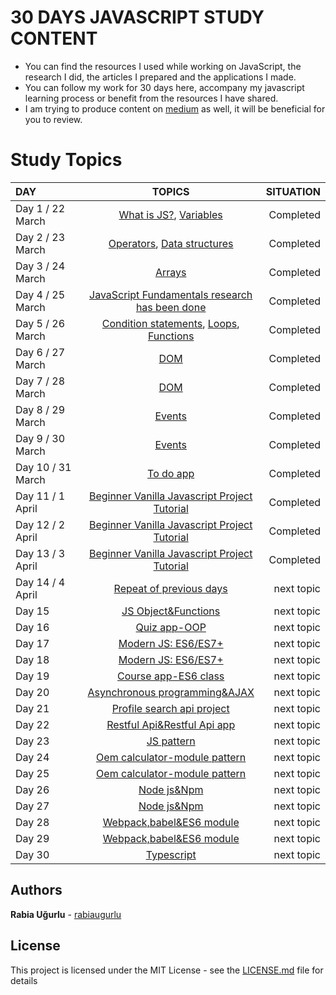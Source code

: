                               
                              
   # 30 DAYS JAVASCRIPT STUDY CONTENT
   + You can find the resources I used while working on JavaScript, the research I did, the articles I prepared and the applications I made.
   + You can follow my work for 30 days here, accompany my javascript learning process or benefit from the resources I have shared.   
   + I am trying to produce content on [medium](https://medium.com/@rabiaugurlu) as well, it will be beneficial for you to review.   


  # Study Topics

   | DAY | TOPICS | SITUATION |
   | :---         |     :---:      |          ---: |
   | Day 1 / 22 March  | [What is JS?](https://github.com/rabiaugurlu/30DaysOfJS/tree/main/JSIntro), [Variables](https://github.com/rabiaugurlu/30DaysOfJS/tree/main/Variables)    | Completed    |
   | Day 2 / 23 March     |  [Operators](https://github.com/rabiaugurlu/30DaysOfJS/tree/main/Operators),  [Data structures](https://github.com/rabiaugurlu/30DaysOfJS/tree/main/DataStructures)       | Completed      |
   | Day 3 / 24 March    | [Arrays](https://github.com/rabiaugurlu/30DaysOfJS/tree/main/Arrays)        | Completed    |
   | Day 4 / 25 March    | [JavaScript Fundamentals research has been done](https://github.com/rabiaugurlu/30DaysOfJS/tree/main/Arrays)        | Completed    |
   | Day 5 / 26 March    | [Condition statements](https://github.com/rabiaugurlu/30DaysOfJS/tree/main/ConditionStatements), [Loops](https://github.com/rabiaugurlu/30DaysOfJS/tree/main/Loops), [Functions](https://github.com/rabiaugurlu/30DaysOfJS/tree/main/Functions)       | Completed       | 
   | Day 6 / 27 March    | [DOM](https://github.com/rabiaugurlu/30DaysOfJS/tree/main/DOM)        | Completed      |
   | Day 7 / 28 March    | [DOM](https://github.com/rabiaugurlu/30DaysOfJS/tree/main/DOM)       | Completed      |
   | Day 8 / 29 March   | [Events](https://github.com/rabiaugurlu/30DaysOfJS/tree/main/Events)       | Completed      |
   | Day 9 / 30 March   | [Events](https://github.com/rabiaugurlu/30DaysOfJS/tree/main/Events)       | Completed      |
   | Day 10 / 31 March     | [To do app](https://github.com/rabiaugurlu/30DaysOfJS/tree/main/To%20do%20app) | Completed      |
   | Day 11 / 1 April   | [Beginner Vanilla Javascript Project Tutorial](https://github.com/rabiaugurlu/30DaysOfJS/tree/main/Beginner%20Vanilla%20Javascript%20Project%20Tutorial)  | Completed      |
   | Day 12 / 2 April    | [Beginner Vanilla Javascript Project Tutorial](https://github.com/rabiaugurlu/30DaysOfJS/tree/main/Beginner%20Vanilla%20Javascript%20Project%20Tutorial)       | Completed      |
   | Day 13 / 3 April    | [Beginner Vanilla Javascript Project Tutorial](https://github.com/rabiaugurlu/30DaysOfJS/tree/main/Beginner%20Vanilla%20Javascript%20Project%20Tutorial)  | Completed      |
   | Day 14 / 4 April    | [Repeat of previous days](https://github.com/rabiaugurlu/30DaysOfJS)        | next topic     |
   | Day 15     | [JS Object&Functions](https://github.com/rabiaugurlu/30DaysOfJS)       | next topic      |
   | Day 16     | [Quiz app-OOP](https://github.com/rabiaugurlu/30DaysOfJS)       | next topic      |
   | Day 17     | [Modern JS: ES6/ES7+](https://github.com/rabiaugurlu/30DaysOfJS)       | next topic      |
   | Day 18     | [Modern JS: ES6/ES7+](https://github.com/rabiaugurlu/30DaysOfJS)       | next topic      |
   | Day 19     | [Course app-ES6 class](https://github.com/rabiaugurlu/30DaysOfJS)       | next topic      |
   | Day 20     | [Asynchronous programming&AJAX](https://github.com/rabiaugurlu/30DaysOfJS)       | next topic      |
   | Day 21     | [Profile search api project](https://github.com/rabiaugurlu/30DaysOfJS)       | next topic      |
   | Day 22     | [Restful Api&Restful Api app](https://github.com/rabiaugurlu/30DaysOfJS)       | next topic      | 
   | Day 23     | [JS pattern](https://github.com/rabiaugurlu/30DaysOfJS)            |  next topic
   | Day 24     | [Oem calculator-module pattern](https://github.com/rabiaugurlu/30DaysOfJS)       | next topic      | 
   | Day 25     | [Oem calculator-module pattern](https://github.com/rabiaugurlu/30DaysOfJS)       | next topic      | 
   | Day 26     | [Node js&Npm](https://github.com/rabiaugurlu/30DaysOfJS)       | next topic      | 
   | Day 27     | [Node js&Npm](https://github.com/rabiaugurlu/30DaysOfJS)       | next topic      | 
   | Day 28     | [Webpack,babel&ES6 module](https://github.com/rabiaugurlu/30DaysOfJS)       | next topic      | 
   | Day 29     | [Webpack,babel&ES6 module](https://github.com/rabiaugurlu/30DaysOfJS)       | next topic      | 
   | Day 30     | [Typescript](https://github.com/rabiaugurlu/30DaysOfJS)       | next topic     | 
  
   
   
   
   
  ## Authors
 **Rabia Uğurlu** - [rabiaugurlu](https://github.com/rabiaugurlu)
## License
This project is licensed under the MIT License - see the [LICENSE.md](LICENSE.md) file for details
                                                                  
